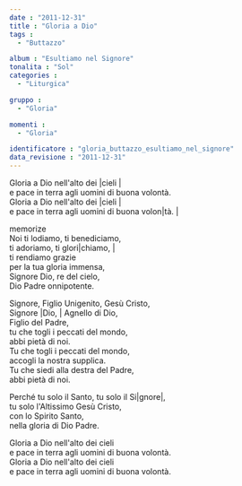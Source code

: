 ```yaml
---
date : "2011-12-31"
title : "Gloria a Dio"
tags : 
  - "Buttazzo"

album : "Esultiamo nel Signore"
tonalita : "Sol"
categories : 
  - "Liturgica"

gruppo : 
  - "Gloria"

momenti : 
  - "Gloria"

identificatore : "gloria_buttazzo_esultiamo_nel_signore"
data_revisione : "2011-12-31"
---
```

  
  
  
  
  
  
  
  
  
Gloria a Dio nell'alto dei |cieli |  
e pace in terra agli uomini di buona volontà.  
Gloria a Dio nell'alto dei |cieli |  
e pace in terra agli uomini di buona volon|tà. |  
  
  
memorize  
Noi ti lodiamo, ti benediciamo,   
ti adoriamo, ti glori|chiamo, |  
ti rendiamo grazie   
per la tua gloria immensa,   
Signore Dio, re del cielo,   
Dio Padre onnipotente.  
  
  
Signore, Figlio Unigenito,  Gesù Cristo,  
Signore |Dio, |  Agnello di Dio,   
Figlio del Padre,   
tu che togli i peccati del mondo,   
abbi pietà di noi.   
Tu che togli i peccati del mondo,   
accogli la nostra supplica.   
Tu che siedi alla destra del Padre,   
abbi pietà di noi.   
  
  
Perché tu solo il Santo,  tu solo il Si|gnore|,  
 tu solo l'Altissimo  Gesù Cristo,   
con lo Spirito Santo,  
nella gloria di Dio Padre.  
  
  
Gloria a Dio nell'alto dei cieli   
e pace in terra agli uomini di buona volontà.  
Gloria a Dio nell'alto dei cieli   
e pace in terra agli uomini di buona volontà.   
  
  
  
  
  
  
  
